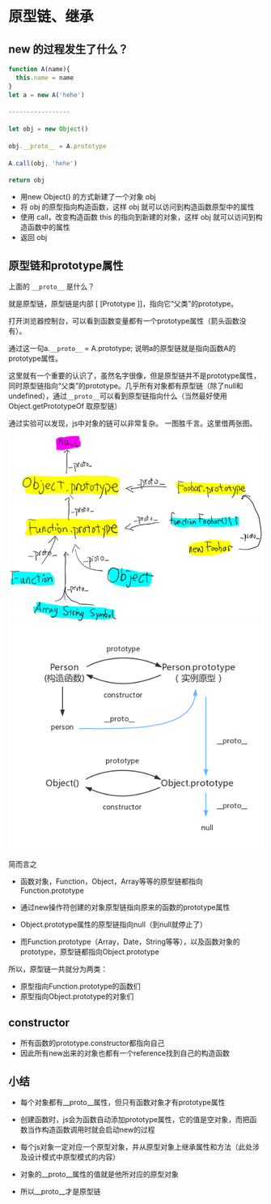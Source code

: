 # 原型链、继承

## new 的过程发生了什么？

```js
function A(name){
  this.name = name
}
let a = new A('hehe')

-----------------

let obj = new Object()

obj.__proto__ = A.prototype

A.call(obj, 'hehe')

return obj

```

- 用new Object() 的方式新建了一个对象 obj
- 将 obj 的原型指向构造函数，这样 obj 就可以访问到构造函数原型中的属性
- 使用 call，改变构造函数 this 的指向到新建的对象，这样 obj 就可以访问到构造函数中的属性
- 返回 obj

## 原型链和prototype属性

上面的 `__proto__` 是什么？

就是原型链，原型链是内部 [ [Prototype ]]，指向它“父类”的prototype。

打开浏览器控制台，可以看到函数变量都有一个prototype属性（箭头函数没有）。

通过这一句a.`__proto__` = A.prototype; 说明a的原型链就是指向函数A的prototype属性。

这里就有一个重要的认识了，虽然名字很像，但是原型链并不是prototype属性，同时原型链指向“父类”的prototype。几乎所有对象都有原型链（除了null和undefined），通过`__proto__`可以看到原型链指向什么（当然最好使用 Object.getPrototypeOf 取原型链）

通过实验可以发现，js中对象的链可以非常复杂。
一图胜千言。这里借两张图。

![prototype](https://github.com/ChesterBu/Blog/blob/master/img/jsImg/prototype.png?raw=true)
![prototype2](https://github.com/ChesterBu/Blog/blob/master/img/jsImg/prototype2.png?raw=true)

简而言之

- 函数对象，Function，Object，Array等等的原型链都指向Function.prototype

- 通过new操作符创建的对象原型链指向原来的函数的prototype属性

- Object.prototype属性的原型链指向null（到null就停止了）

- 而Function.prototype（Array，Date，String等等），以及函数对象的prototype，原型链都指向Object.prototype

所以，原型链一共就分为两类：

- 原型指向Function.prototype的函数们
- 原型指向Object.prototype的对象们

## constructor

- 所有函数的prototype.constructor都指向自己
- 因此所有new出来的对象也都有一个reference找到自己的构造函数

## 小结

- 每个对象都有__proto__属性，但只有函数对象才有prototype属性

- 创建函数时，js会为函数自动添加prototype属性，它的值是空对象，而把函数当作构造函数调用时就会启动new的过程

- 每个js对象一定对应一个原型对象，并从原型对象上继承属性和方法（此处涉及设计模式中原型模式的内容）

- 对象的__proto__属性的值就是他所对应的原型对象

- 所以__proto__才是原型链
